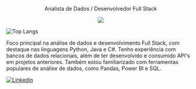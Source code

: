 <p align="center"> Analista de Dados / Desenvolvedor Full Stack</p>

<p align="center"><img src="https://skillicons.dev/icons?i=py,java,c,django,html,css,sqlserver,oracle&perline=8" /></p>

![Top Langs](https://github-readme-stats.vercel.app/api/top-langs/?username=JiqueGR&layout=compact)


Foco principal na análise de dados e desenvolvimento Full Stack, com destaque nas linguagens Python, Java e C#. Tenho experiência com bancos de dados relacionais, além de ter desenvolvido e consumido API's em projetos anteriores. Também estou familiarizado com ferramentas populares de análise de dados, como Pandas, Power BI e SQL.


[![Linkedin](https://img.shields.io/badge/LinkedIn-0077B5?style=for-the-badge&logo=linkedin&logoColor=white)](https://www.linkedin.com/in/joao-henrique-ravelli/)
